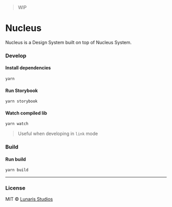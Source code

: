 > WIP

# Nucleus

Nucleus is a Design System built on top of Nucleus System.

### Develop

#### Install dependencies

```sh
yarn
```

#### Run Storybook

```sh
yarn storybook
```

#### Watch compiled lib

```sh
yarn watch
```

> Useful when developing in `link` mode

### Build

#### Run build

```sh
yarn build
```

---

### License

MIT © [Lunaris Studios](https://design.lunaris.io)
